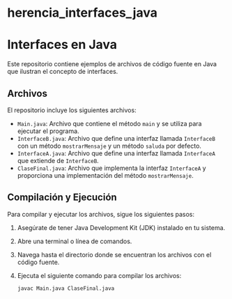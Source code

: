 # herencia_interfaces_java
# Interfaces en Java

Este repositorio contiene ejemplos de archivos de código fuente en Java que ilustran el concepto de interfaces.

## Archivos

El repositorio incluye los siguientes archivos:

- `Main.java`: Archivo que contiene el método `main` y se utiliza para ejecutar el programa.
- `InterfaceB.java`: Archivo que define una interfaz llamada `InterfaceB` con un método `mostrarMensaje` y un método `saluda` por defecto.
- `InterfaceA.java`: Archivo que define una interfaz llamada `InterfaceA` que extiende de `InterfaceB`.
- `ClaseFinal.java`: Archivo que implementa la interfaz `InterfaceA` y proporciona una implementación del método `mostrarMensaje`.

## Compilación y Ejecución

Para compilar y ejecutar los archivos, sigue los siguientes pasos:

1. Asegúrate de tener Java Development Kit (JDK) instalado en tu sistema.
2. Abre una terminal o línea de comandos.
3. Navega hasta el directorio donde se encuentran los archivos con el código fuente.
4. Ejecuta el siguiente comando para compilar los archivos:

   ```shell
   javac Main.java ClaseFinal.java

